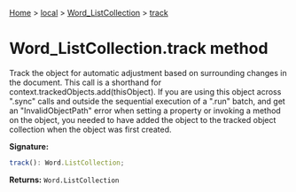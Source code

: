 [Home](./index) &gt; [local](local.md) &gt; [Word\_ListCollection](local.word_listcollection.md) &gt; [track](local.word_listcollection.track.md)

# Word\_ListCollection.track method

Track the object for automatic adjustment based on surrounding changes in the document. This call is a shorthand for context.trackedObjects.add(thisObject). If you are using this object across ".sync" calls and outside the sequential execution of a ".run" batch, and get an "InvalidObjectPath" error when setting a property or invoking a method on the object, you needed to have added the object to the tracked object collection when the object was first created.

**Signature:**
```javascript
track(): Word.ListCollection;
```
**Returns:** `Word.ListCollection`

